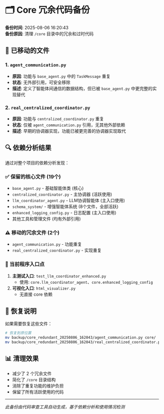 # 🗂️ Core 冗余代码备份

**备份时间**: 2025-08-06 16:20:43  
**备份原因**: 清理 `/core` 目录中的冗余和过时代码

## 📁 已移动的文件

### 1. `agent_communication.py`
- **原因**: 功能与 `base_agent.py` 中的 `TaskMessage` 重复
- **状态**: 无外部引用，可安全移除
- **描述**: 定义了智能体间通信的数据结构，但已被 `base_agent.py` 中更完整的实现替代

### 2. `real_centralized_coordinator.py`
- **原因**: 功能与 `centralized_coordinator.py` 重复
- **状态**: 仅被 `agent_communication.py` 引用，无其他外部依赖
- **描述**: 早期的协调器实现，功能已被更完善的协调器实现取代

## 🔍 依赖分析结果

通过对整个项目的依赖分析发现：

### ✅ 保留的核心文件 (19个)
- `base_agent.py` - 基础智能体类 (核心)
- `centralized_coordinator.py` - 主协调器 (活跃使用)
- `llm_coordinator_agent.py` - LLM协调智能体 (主入口使用)
- `schema_system/` - 增强智能体系统 (8个文件，全部活跃)
- `enhanced_logging_config.py` - 日志配置 (主入口使用)
- 其他工具和管理文件 (均有外部引用)

### ⚠️ 移动的冗余文件 (2个)
- `agent_communication.py` - 功能重复
- `real_centralized_coordinator.py` - 实现重复

### 🎯 当前程序入口点
1. **主测试入口**: `test_llm_coordinator_enhanced.py`
   - 使用: `core.llm_coordinator_agent`、`core.enhanced_logging_config`
2. **可视化入口**: `html_visualizer.py`
   - 无直接 core 依赖

## 🔄 恢复说明

如果需要恢复这些文件：
```bash
# 恢复到原位置
mv backup/core_redundant_20250806_162043/agent_communication.py core/
mv backup/core_redundant_20250806_162043/real_centralized_coordinator.py core/
```

## 📊 清理效果

- 减少了 2 个冗余文件
- 简化了 `/core` 目录结构
- 消除了重复功能的维护负担
- 保留了所有活跃使用的代码

---
*此备份由代码审查工具自动生成，基于依赖分析和使用情况检测*